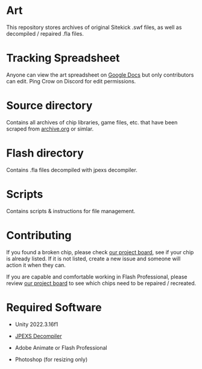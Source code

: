 # Art
This repository stores archives of original Sitekick .swf files, as well as decompiled / repaired .fla files.

# Tracking Spreadsheet
Anyone can view the art spreadsheet on [Google Docs](https://docs.google.com/spreadsheets/d/1QRq3W-JaY0KNIllv7lhO5l2tsDW8XZafqvW24FvynnI/edit?usp=sharing) but only contributors can edit. Ping Crow on Discord for edit permissions.

# Source directory
Contains all archives of chip libraries, game files, etc. that have been scraped from [archive.org](https://archive.org/) or simlar.

# Flash directory
Contains .fla files decompiled with jpexs decompiler.

# Scripts
Contains scripts & instructions for file management.

# Contributing
If you found a broken chip, please check [our project board](https://github.com/orgs/SitekickRemastered/projects/3/views/1), see if your chip is already listed. If it is not listed, create a new issue and someone will action it when they can.

If you are capable and comfortable working in Flash Professional, please review [our project board](https://github.com/orgs/SitekickRemastered/projects/3/views/1) to see which chips need to be repaired / recreated.

# Required Software
- Unity 2022.3.16f1

- [JPEXS Decompiler](https://github.com/jindrapetrik/jpexs-decompiler)

- Adobe Animate or Flash Professional

- Photoshop (for resizing only)

